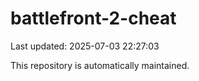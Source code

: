 # battlefront-2-cheat

Last updated: 2025-07-03 22:27:03

This repository is automatically maintained.
